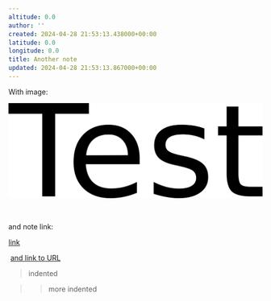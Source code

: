 ```yaml
---
altitude: 0.0
author: ''
created: 2024-04-28 21:53:13.438000+00:00
latitude: 0.0
longitude: 0.0
title: Another note
updated: 2024-04-28 21:53:13.867000+00:00
---
```


With image:  

![ihl6ec5fb4529ca4343e88a6961db5c2aa7af.png](f02b62f4a51a47138c053ecdbe68ecf6.png)  

   

and note link:   

[link](Sample%20note%20with%20completed%20reminder.md)   

  

 [and link to URL](https://www.kicker.de/ "https://www.kicker.de/")   

> indented  

> > more indented
